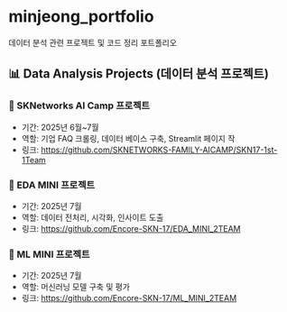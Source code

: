 # minjeong_portfolio
데이터 분석 관련 프로젝트 및 코드 정리 포트폴리오 

## 📊 Data Analysis Projects (데이터 분석 프로젝트)

### 🔹 SKNetworks AI Camp 프로젝트
- 기간: 2025년 6월~7월
- 역할: 기업 FAQ 크롤링, 데이터 베이스 구축, Streamlit 페이지 작
- 링크: https://github.com/SKNETWORKS-FAMILY-AICAMP/SKN17-1st-1Team

### 🔹 EDA MINI 프로젝트
- 기간: 2025년 7월
- 역할: 데이터 전처리, 시각화, 인사이트 도출
- 링크: https://github.com/Encore-SKN-17/EDA_MINI_2TEAM

### 🔹 ML MINI 프로젝트
- 기간: 2025년 7월
- 역할: 머신러닝 모델 구축 및 평가
- 링크: https://github.com/Encore-SKN-17/ML_MINI_2TEAM


